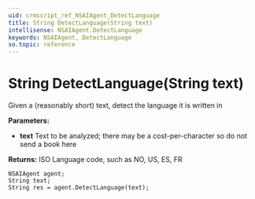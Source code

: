```yaml
---
uid: crmscript_ref_NSAIAgent_DetectLanguage
title: String DetectLanguage(String text)
intellisense: NSAIAgent.DetectLanguage
keywords: NSAIAgent, DetectLanguage
so.topic: reference
---
```


# String DetectLanguage(String text)

Given a (reasonably short) text, detect the language it is written in

**Parameters:**
 - **text** Text to be analyzed; there may be a cost-per-character so do not send a book here

**Returns:** ISO Language code, such as NO, US, ES, FR

```crmscript
NSAIAgent agent;
String text;
String res = agent.DetectLanguage(text);
```

